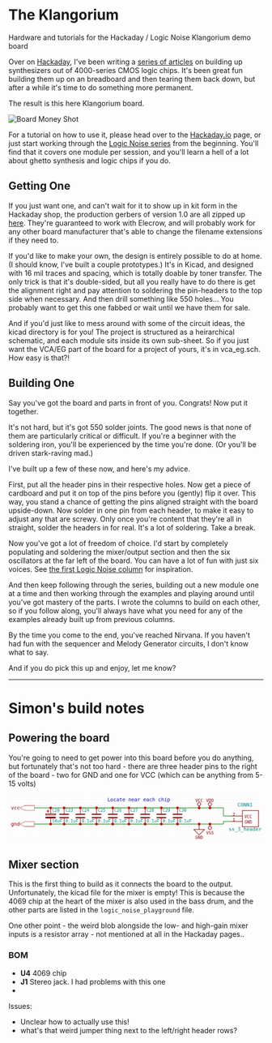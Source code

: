 # The Klangorium
Hardware and tutorials for the Hackaday / Logic Noise Klangorium demo board

Over on [Hackaday](https://www.hackaday.com), I've been writing a [series of articles](https://hackaday.com/tag/logic-noise/) on building up synthesizers out of 4000-series CMOS logic chips.  It's been great fun building them up on an breadboard and then tearing them back down, but after a while it's time to do something more permanent.

The result is this here Klangorium board.  

![Board Money Shot](https://github.com/hexagon5un/klangorium/blob/master/images/klangorium_board.jpg)

For a tutorial on how to use it, please head over to the [Hackaday.io](https://hackaday.io/project/6540-logic-noise-klangorium) page, or just start working through the [Logic Noise series](https://hackaday.com/tag/logic-noise/) from the beginning.  You'll find that it covers one module per session, and you'll learn a hell of a lot about ghetto synthesis and logic chips if you do.

## Getting One 

If you just want one, and can't wait for it to show up in kit form in the Hackaday shop, the production gerbers of version 1.0 are all zipped up [here](https://github.com/hexagon5un/klangorium/blob/master/kicad/gerbers/logic_noise_playground_elliot_williams.zip).  They're guaranteed to work with Elecrow, and will probably work for any other board manufacturer that's able to change the filename extensions if they need to.  

If you'd like to make your own, the design is entirely possible to do at home.  (I should know, I've built a couple prototypes.)  It's in Kicad, and designed with 16 mil traces and spacing, which is totally doable by toner transfer.  The only trick is that it's double-sided, but all you really have to do there is get the alignment right and pay attention to soldering the pin-headers to the top side when necessary.  And then drill something like 550 holes...  You probably want to get this one fabbed or wait until we have them for sale.

And if you'd just like to mess around with some of the circuit ideas, the kicad directory is for you!  The project is structured as a heirarchical schematic, and each module sits inside its own sub-sheet.  So if you just want the VCA/EG part of the board for a project of yours, it's in vca_eg.sch.  How easy is that?!

## Building One

Say you've got the board and parts in front of you.  Congrats!  Now put it together. 

It's not hard, but it's got 550 solder joints.  The good news is that none of them are particularly critical or difficult.  If you're a beginner with the soldering iron, you'll be experienced by the time you're done.  (Or you'll be driven stark-raving mad.)

I've built up a few of these now, and here's my advice.  

First, put all the header pins in their respective holes.  Now get a piece of cardboard and put it on top of the pins before you (gently) flip it over.  This way, you stand a chance of getting the pins aligned straight with the board upside-down.  Now solder in one pin from each header, to make it easy to adjust any that are screwy.  Only once you're content that they're all in straight, solder the headers in for real.  It's a lot of soldering.  Take a break.

Now you've got a lot of freedom of choice.  I'd start by completely populating and soldering the mixer/output section and then the six oscillators at the far left of the board.  You can have a lot of fun with just six voices.  See [the first Logic Noise column](https://hackaday.com/2015/02/04/logic-noise-sweet-sweet-oscillator-sounds/) for inspiration. 

And then keep following through the series, building out a new module one at a time and then working through the examples and playing around until you've got mastery of the parts.  I wrote the columns to build on each other, so if you follow along, you'll always have what you need for any of the examples already built up from previous columns.  

By the time you come to the end, you've reached Nirvana.  If you haven't had fun with the sequencer and Melody Generator circuits, I don't know what to say.  

And if you do pick this up and enjoy, let me know?  

--- 

# Simon's build notes

## Powering the board

You're going to need to get power into this board before you do anything, but fortunately that's not too hard - there are three header pins to the right of the board - two for GND and one for VCC (which can be anything from 5-15 volts)

![c_pwr.png](c_pwr.png)


## Mixer section

This is the first thing to build as it connects the board to the output. Unfortunately, the kicad file for the mixer is empty! This is because the 4069 chip at the heart of the mixer is also used in the bass drum, and the other parts are listed in the `logic_noise_playground` file. 

One other point - the weird blob alongside the low- and high-gain mixer inputs is a resistor array - not mentioned at all in the Hackaday pages..

### BOM

- **U4** 4069 chip
- **J1** Stereo jack. I had problems with this one
- 



Issues:

- Unclear how to actually use this!
- what's that weird jumper thing next to the left/right header rows? 








